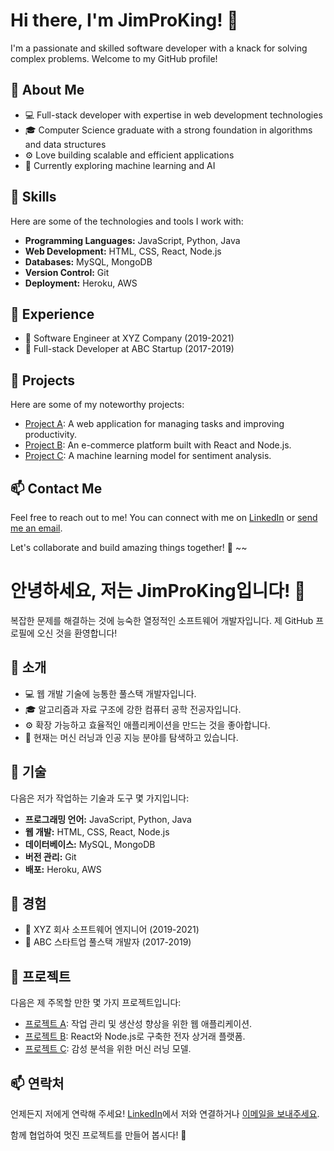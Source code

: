 # Hi there, I'm JimProKing! 👋

I'm a passionate and skilled software developer with a knack for solving complex problems. Welcome to my GitHub profile!

## 🚀 About Me

- 💻 Full-stack developer with expertise in web development technologies
- 🎓 Computer Science graduate with a strong foundation in algorithms and data structures
- ⚙️ Love building scalable and efficient applications
- 🌱 Currently exploring machine learning and AI

## 🔧 Skills

Here are some of the technologies and tools I work with:

- **Programming Languages:** JavaScript, Python, Java
- **Web Development:** HTML, CSS, React, Node.js
- **Databases:** MySQL, MongoDB
- **Version Control:** Git
- **Deployment:** Heroku, AWS

## 💼 Experience

- 🏢 Software Engineer at XYZ Company (2019-2021)
- 🏢 Full-stack Developer at ABC Startup (2017-2019)

## 🌟 Projects

Here are some of my noteworthy projects:

- [Project A](link-to-project-a): A web application for managing tasks and improving productivity.
- [Project B](link-to-project-b): An e-commerce platform built with React and Node.js.
- [Project C](link-to-project-c): A machine learning model for sentiment analysis.

## 📫 Contact Me

Feel free to reach out to me! You can connect with me on [LinkedIn](link-to-linkedin) or [send me an email](mailto:your-email@example.com).

Let's collaborate and build amazing things together! 🎉
~~
# 안녕하세요, 저는 JimProKing입니다! 👋

복잡한 문제를 해결하는 것에 능숙한 열정적인 소프트웨어 개발자입니다. 제 GitHub 프로필에 오신 것을 환영합니다!

## 🚀 소개

- 💻 웹 개발 기술에 능통한 풀스택 개발자입니다.
- 🎓 알고리즘과 자료 구조에 강한 컴퓨터 공학 전공자입니다.
- ⚙️ 확장 가능하고 효율적인 애플리케이션을 만드는 것을 좋아합니다.
- 🌱 현재는 머신 러닝과 인공 지능 분야를 탐색하고 있습니다.

## 🔧 기술

다음은 저가 작업하는 기술과 도구 몇 가지입니다:

- **프로그래밍 언어:** JavaScript, Python, Java
- **웹 개발:** HTML, CSS, React, Node.js
- **데이터베이스:** MySQL, MongoDB
- **버전 관리:** Git
- **배포:** Heroku, AWS

## 💼 경험

- 🏢 XYZ 회사 소프트웨어 엔지니어 (2019-2021)
- 🏢 ABC 스타트업 풀스택 개발자 (2017-2019)

## 🌟 프로젝트

다음은 제 주목할 만한 몇 가지 프로젝트입니다:

- [프로젝트 A](프로젝트-A-링크): 작업 관리 및 생산성 향상을 위한 웹 애플리케이션.
- [프로젝트 B](프로젝트-B-링크): React와 Node.js로 구축한 전자 상거래 플랫폼.
- [프로젝트 C](프로젝트-C-링크): 감성 분석을 위한 머신 러닝 모델.

## 📫 연락처

언제든지 저에게 연락해 주세요! [LinkedIn](LinkedIn-링크)에서 저와 연결하거나 [이메일을 보내주세요](mailto:your-email@example.com).

함께 협업하여 멋진 프로젝트를 만들어 봅시다! 🎉

